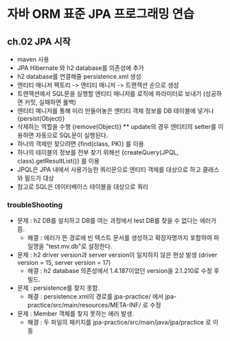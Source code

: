 # 자바 ORM 표준 JPA 프로그래밍 연습

## ch.02 JPA 시작
- maven 사용
- JPA Hibernate 와 h2 database를 의존성에 추가
- h2 database를 연결해줄 persistence.xml 생성
- 엔티티 매니저 팩토리 -> 엔티티 매니저 -> 트랜잭션 순으로 생성
- 트랜잭션에서 SQL문을 실행할 엔티티 매니저를 로직에 파라미터로 보내기 (성공하면 커밋, 실패하면 롤백)
- 엔티티 매니저를 통해 미리 만들어놓은 엔티티 객체 정보를 DB 테이블에 넣거나 {persist(Object)}
- 삭제하는 역할을 수행 {remove(Object)} ** update의 경우 엔티티의 setter를 이용하면 자동으로 SQL문이 실행된다.
- 하나의 객체만 찾으려면 {find(class, PK)} 를 이용
- 하나의 테이블의 정보를 전부 찾기 위해선 {createQuery(JPQL, class).getResultList()} 를 이용
- JPQL은 JPA 내에서 사용가능한 쿼리문으로 엔티티 객체를 대상으로 하고 클래스와 필드가 대상
- 참고로 SQL은 데이터베이스 테이블을 대상으로 쿼리

### troubleShooting
- 문제 : h2 DB를 설치하고 DB를 여는 과정에서 test DB를 찾을 수 없다는 에러가 뜸.
  - 해결 : 에러가 뜬 경로에 빈 텍스트 문서를 생성하고 확장자명까지 포함하여 파일명을 "test.mv.db"로 설정한다.
- 문제 : h2 driver version과 server version이 일치하지 않은 현상 발생 (driver version = 15, server version = 17)
  - 해결 : h2 database 의존성에서 1.4.187이었던 version을 2.1.210로 수정 후 빌드.
- 문제 : persistence를 찾지 못함.
  - 해결 : persistence.xml의 경로를 jpa-practice/ 에서 jpa-practice/src/main/resources/META-INF/ 로 수정
- 문제 : Member 객체를 찾지 못하는 에러 발생.
  - 해결 : 두 파일의 패키지를 jpa-practice/src/main/java/jpa/practice 로 이동